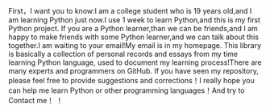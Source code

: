 First，I want you to know:I am a college student who is 19 years old,and I am learning Python just now.I use 1 week to learn Python,and this is my first Python project. If you are a Python learner,than we can be friends,and I am happy to make friends with some Python learner,and we can talk about this together.I am waiting to your email!My email is in my homepage.
This library is basically a collection of personal records and essays from my time learning Python language, used to document my learning process!There are many experts and programmers on GitHub. If you have seen my repository, please feel free to provide suggestions and corrections！I really hope you can help me learn Python or other programming languages！And try to Contact me！
！
